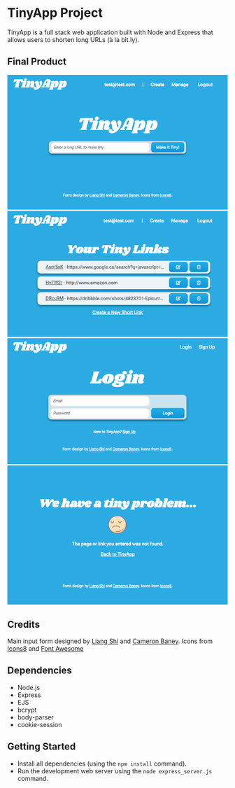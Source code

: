 # TinyApp Project

TinyApp is a full stack web application built with Node and Express that allows users to shorten long URLs (à la bit.ly).

## Final Product

!["Create New Link"](https://raw.githubusercontent.com/aaronfordnet/tinyapp/master/docs/create-new-link.png)
!["Manage URLs Page"](https://raw.githubusercontent.com/aaronfordnet/tinyapp/master/docs/manage-urls-page.png)
!["Login Page"](https://raw.githubusercontent.com/aaronfordnet/tinyapp/master/docs/login-page.png)
!["404 Error Page"](https://raw.githubusercontent.com/aaronfordnet/tinyapp/master/docs/error-404.png)

## Credits

Main input form designed by [Liang Shi](http://dribbble.com/shots/843289-Search-Bar?list=tags&tag=ui) and [Cameron Baney](https://codepen.io/cameronbaney/pen/EazjJ). Icons from [Icons8](http://icons8.com) and [Font Awesome](https://fontawesome.com/)

## Dependencies

- Node.js
- Express
- EJS
- bcrypt
- body-parser
- cookie-session

## Getting Started

- Install all dependencies (using the `npm install` command).
- Run the development web server using the `node express_server.js` command.
